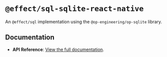 # `@effect/sql-sqlite-react-native`

An `@effect/sql` implementation using the `@op-engineering/op-sqlite` library.

## Documentation

- **API Reference**: [View the full documentation](https://effect-ts.github.io/effect/docs/sql-sqlite-react-native).
